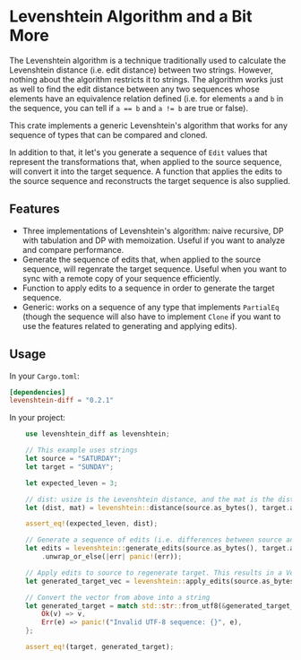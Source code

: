 # Levenshtein Algorithm and a Bit More

The Levenshtein algorithm is a technique traditionally used to calculate the Levenshtein distance (i.e. edit distance) between two strings. However, nothing about the algorithm restricts it to strings. The algorithm works just as well to find the edit distance between any two sequences whose elements have an equivalence relation defined (i.e. for elements `a` and `b` in the sequence, you can tell if `a == b` and `a != b` are true or false).

This crate implements a generic Levenshtein's algorithm that works for any sequence of types that can be compared and cloned.

In addition to that, it let's you generate a sequence of `Edit` values that represent the transformations that, when applied to the source sequence, will convert it into the target sequence. A function that applies the edits to the source sequence and reconstructs the target sequence is also supplied.

## Features

* Three implementations of Levenshtein's algorithm: naive recursive, DP with tabulation and DP with memoization. Useful if you want to analyze and compare performance.
* Generate the sequence of edits that, when applied to the source sequence, will regenrate the target sequence. Useful when you want to sync with a remote copy of your sequence efficiently.
* Function to apply edits to a sequence in order to generate the target sequence.
* Generic: works on a sequence of any type that implements `PartialEq` (though the sequence will also have to implement `Clone` if you want to use the features related to generating and applying edits).

## Usage

In your `Cargo.toml`:

```toml
[dependencies]
levenshtein-diff = "0.2.1"
```

In your project:

```rust
    use levenshtein_diff as levenshtein;

    // This example uses strings
    let source = "SATURDAY";
    let target = "SUNDAY";

    let expected_leven = 3;

    // dist: usize is the Levenshtein distance, and the mat is the distance matrix
    let (dist, mat) = levenshtein::distance(source.as_bytes(), target.as_bytes());

    assert_eq!(expected_leven, dist);

    // Generate a sequence of edits (i.e. differences between source and target)
    let edits = levenshtein::generate_edits(source.as_bytes(), target.as_bytes(), &mat)
        .unwrap_or_else(|err| panic!(err));

    // Apply edits to source to regenerate target. This results in a Vec
    let generated_target_vec = levenshtein::apply_edits(source.as_bytes(), &edits);

    // Convert the vector from above into a string
    let generated_target = match std::str::from_utf8(&generated_target_vec) {
        Ok(v) => v,
        Err(e) => panic!("Invalid UTF-8 sequence: {}", e),
    };

    assert_eq!(target, generated_target);
```
